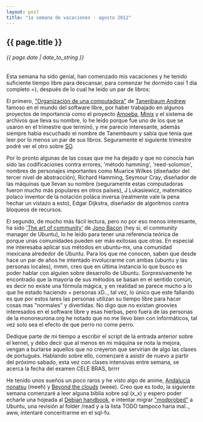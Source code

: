 ```yaml
---
layout: post
title: "1a semana de vacaciones - agosto 2012"
---
```


## {{ page.title }}
###### {{ page.date | date_to_string }}

Esta semana ha sido genial, han comenzado mis vacaciones y he tenido suficiente tiempo libre para descansar, para comenzar he dormido casi 1 dia completo =), después de lo cual he leido un par de libros:

El primero, ["Organización de una computadora"](http://f.javier.io/rep/books/Tanenbaum%2C%20Andrew%20S.-%20Organizaci%C3%B3n%20de%20Computadoras.%20Un%20Enfoque%20Estructurado.%20Cuarta%20Edici%C3%B3n.%20M%C3%A9xico%2C%20Prentice%20Hall%2C%202000.pdf) de [Tanenbaum Andrew](http://es.wikipedia.org/wiki/Andrew_S._Tanenbaum) famoso en el mundo del software libre, por haber trabajado en algunos proyectos de importancia como el proyecto [Amoeba](http://en.wikipedia.org/wiki/Amoeba_%28operating_system%29), [Minix](http://es.wikipedia.org/wiki/Minix) y el sistema de archivos que lleva su nombre, lo he leido porque fue uno de los que se usaron en el trimestre que terminó, y me parecío interesante, además siempre habia escuchado el nombre de Tanembaum y sabía que tenía que leer por lo menos un par de sus libros. Seguramente el siguiente trimestre podré ver el otro sobre [SO](http://www.pearsoneducacion.net/catalogo.aspx?accion=busqueda&parametro=9786074420463).

Por lo pronto algunas de las cosas que me ha dejado y que no conocía han sido las codificaciones contra errores, 'método hamming', 'reed-solomon', nombres de personajes importantes como Muarice Wilkes (diseñador del tercer nivel de abstracción), Richard Hamming, Seymour Cray, diseñador de las máquinas que llevan su nombre (seguramente estas computadoras fueron mucho más populares en otros países), J Lukasiewicz, matemático polaco inventor de la notación poláca inversa (realmente vale la pena hechar un vistazo a esto), Edgar Dijkstra, diseñador de algoritmos contra bloqueos de recursos.

El segundo, de mucho más fácil lectura, pero no por eso menos interesante, ha sido ['The art of community'](http://www.artofcommunityonline.org/) de [Jono Bacon](http://www.jonobacon.org/) (hey si, el community manager de Ubuntu), lo he leido para tener una referencia teórica de porque unas comunidades pueden ser más exitosas que otras. En especial me interesaba aplicar sus métodos en ubuntu-mx, una comunidad mexicana alrededor de Ubuntu. Para los que me conocen, saben que desde hace un par de años he intentado involucrarme con ambas (ubuntu y las personas locales), mmm, creo que en última instancia lo que busco es poder hablar con alguien sobre desarrollo de Ubuntu. Sorpresivamente he encontrado que la mayoría de sus métodos se basan en el sentido común, es decir no existe una fórmula mágica, y en realidad se parece mucho a lo que he estado haciendo + personas xD.., tal vez, lo único que este fallando es que por estos lares las personas utilizan su tiempo libre para hacer cosas mas "normales" y divertidas. No digo que no existan groovies interesados en el software libre y esas hierbas, pero fuera de las personas de la mononeurona.org he notado que no me llevo bien con informáticos, tal vez solo sea el efecto de que perro no come perro.

Dedique parte de mi tiempo a escribir el script de la entrada anterior sobre el kernel, y debo decir que al menos en mi máquina se nota la mejora, vengan a burlarse aquellos que no creyeron que servirian de algo las clases de portugués. Hablando sobre ello, comenzaré a asistir de nuevo a partir del próximo sabado, esta vez con clases intensivas entre semana, se acerca la fecha del examen CELE BRAS, brrrr

He tenido unos sueños un poco raros y he visto algo de anime, [Andalucia nonatsu](http://www.youtube.com/watch?v=JKh9VdIoqCg) (meeh) y [Beyond the clouds](http://www.youtube.com/watch?v=XTlayL_NCJY) (weee). Creo que es todo, la siguiente semana comenzaré a leer alguna biblia sobre sql (x_x) y espero poder echarle una hojeada al [Debian handbook](http://debian-handbook.info/), e intentar migrar ["modprobed"](https://wiki.archlinux.org/index.php/Modprobed_db) a Ubuntu, una revisión al folder /read y a la lista TODO tampoco haria mal.., aww, intentaré concentrarme en el sql-fu.
